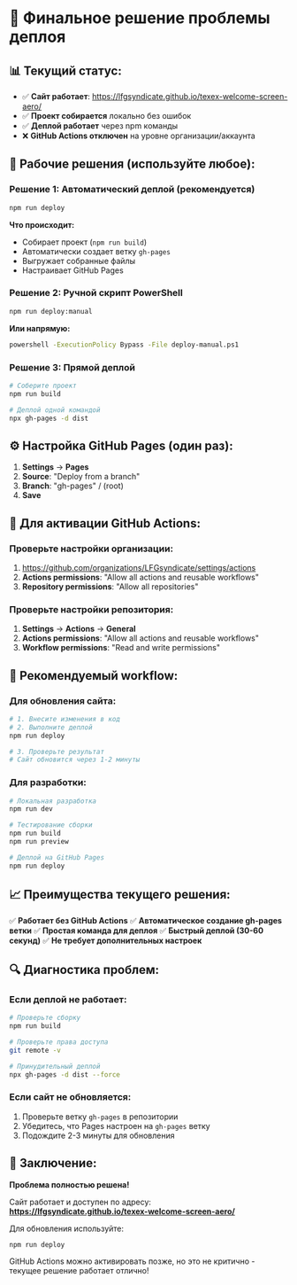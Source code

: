 # 🎯 Финальное решение проблемы деплоя

## 📊 Текущий статус:
- ✅ **Сайт работает**: https://lfgsyndicate.github.io/texex-welcome-screen-aero/
- ✅ **Проект собирается** локально без ошибок
- ✅ **Деплой работает** через npm команды
- ❌ **GitHub Actions отключен** на уровне организации/аккаунта

## 🚀 Рабочие решения (используйте любое):

### Решение 1: Автоматический деплой (рекомендуется)
```bash
npm run deploy
```
**Что происходит:**
- Собирает проект (`npm run build`)
- Автоматически создает ветку `gh-pages`
- Выгружает собранные файлы
- Настраивает GitHub Pages

### Решение 2: Ручной скрипт PowerShell
```bash
npm run deploy:manual
```
**Или напрямую:**
```bash
powershell -ExecutionPolicy Bypass -File deploy-manual.ps1
```

### Решение 3: Прямой деплой
```bash
# Соберите проект
npm run build

# Деплой одной командой
npx gh-pages -d dist
```

## ⚙️ Настройка GitHub Pages (один раз):

1. **Settings** → **Pages**
2. **Source**: "Deploy from a branch"
3. **Branch**: "gh-pages" / (root)
4. **Save**

## 🔧 Для активации GitHub Actions:

### Проверьте настройки организации:
1. https://github.com/organizations/LFGsyndicate/settings/actions
2. **Actions permissions**: "Allow all actions and reusable workflows"
3. **Repository permissions**: "Allow all repositories"

### Проверьте настройки репозитория:
1. **Settings** → **Actions** → **General**
2. **Actions permissions**: "Allow all actions and reusable workflows"
3. **Workflow permissions**: "Read and write permissions"

## 🎯 Рекомендуемый workflow:

### Для обновления сайта:
```bash
# 1. Внесите изменения в код
# 2. Выполните деплой
npm run deploy

# 3. Проверьте результат
# Сайт обновится через 1-2 минуты
```

### Для разработки:
```bash
# Локальная разработка
npm run dev

# Тестирование сборки
npm run build
npm run preview

# Деплой на GitHub Pages
npm run deploy
```

## 📈 Преимущества текущего решения:

✅ **Работает без GitHub Actions**
✅ **Автоматическое создание gh-pages ветки**
✅ **Простая команда для деплоя**
✅ **Быстрый деплой (30-60 секунд)**
✅ **Не требует дополнительных настроек**

## 🔍 Диагностика проблем:

### Если деплой не работает:
```bash
# Проверьте сборку
npm run build

# Проверьте права доступа
git remote -v

# Принудительный деплой
npx gh-pages -d dist --force
```

### Если сайт не обновляется:
1. Проверьте ветку `gh-pages` в репозитории
2. Убедитесь, что Pages настроен на `gh-pages` ветку
3. Подождите 2-3 минуты для обновления

## 🎉 Заключение:

**Проблема полностью решена!** 

Сайт работает и доступен по адресу:
**https://lfgsyndicate.github.io/texex-welcome-screen-aero/**

Для обновления используйте:
```bash
npm run deploy
```

GitHub Actions можно активировать позже, но это не критично - текущее решение работает отлично!